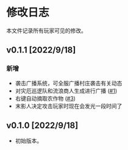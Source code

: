 # 修改日志

本文件记录所有玩家可见的修改。

## v0.1.1 [2022/9/18]

### 新增

* 袭击广播系统，可全服广播村庄袭击有关动态
* 对灾厄巡逻队和流浪商人生成进行广播 ([#1](https://gitlab.com/WithLithum/enderassist/-/issues/1))
* 右键自动摘取农作物 ([#3](https://gitlab.com/WithLithum/enderassist/-/issues/3))
* 末影人决定攻击玩家时现在会发光一段时间了

## v0.1.0 [2022/9/18]

* 初始版本。